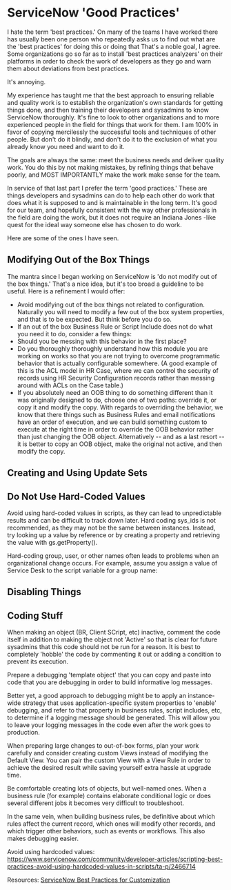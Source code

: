
# ServiceNow 'Good Practices'

I hate the term 'best practices.' On many of the teams I have worked there has usually been one person who repeatedly asks us to find out what are the 'best practices' for doing this or doing that  That's a noble goal, I agree. Some organizations go so far as to install 'best practices analyzers' on their platforms in order to check the work of developers as they go and warn them about deviations from best practices.

It's annoying.

My experience has taught me that the best approach to ensuring reliable and quality work is to establish the organization's own standards for getting things done, and then training their developers and sysadmins to know ServiceNow thoroughly. It's fine to look to other organizations and to more experienced people in the field for things that work for them. I am 100% in favor of copying mercilessly the successful tools and techniques of other people. But don't do it blindly, and don't do it to the exclusion of what you already know you need and want to do it.

The goals are always the same: meet the business needs and deliver quality work. You do this by not making mistakes, by refining things that behave poorly, and MOST IMPORTANTLY make the work make sense for the team. 

In service of that last part I prefer the term 'good practices.' These are things developers and sysadmins can do to help each other do work that does what it is supposed to and is maintainable in the long term. It's good for our team, and hopefully consistent with the way other professionals in the field are doing the work, but it does not require an Indiana Jones -like quest for the ideal way someone else has chosen to do work.

Here are some of the ones I have seen.

## Modifying Out of the Box Things

The mantra since I began working on ServiceNow is 'do not modify out of the box things.' That's a nice idea, but it's too broad a guideline to be useful. Here is a refinement I would offer:

* Avoid modifying out of the box things not related to configuration. Naturally you will need to modify a few out of the box system properties, and that is to be expected. But think before you do so.
* If an out of the box Business Rule or Script Include does not do what you need it to do, consider a few things:
* Should you be messing with this behavior in the first place?
* Do you thoroughly thoroughly understand how this module you are working on works so that you are not trying to overcome programmatic behavior that is actually configurable somewhere. (A good example of this is the ACL model in HR Case, where we can control the security of records using HR Security Configuration records rather than messing around with ACLs on the Case table.)
* If you absolutely need an OOB thing to do something different than it was originally designed to do, choose one of two paths: override it, or copy it and modify the copy. With regards to overriding the behavior, we know that there things such as Business Rules and email notifications have an order of execution, and we can build something custom to execute at the right time in order to override the OOB behavior rather than just changing the OOB object. Alternatively -- and as a last resort -- it is better to copy an OOB object, make the original not active, and then modify the copy.

## Creating and Using Update Sets

## Do Not Use Hard-Coded Values
Avoid using hard-coded values in scripts, as they can lead to unpredictable results and can be difficult to track down later. Hard coding sys_ids is not recommended, as they may not be the same between instances. Instead, try looking up a value by reference or by creating a property and retrieving the value with gs.getProperty().

Hard-coding group, user, or other names often leads to problems when an organizational change occurs. For example, assume you assign a value of Service Desk to the script variable for a group name:


## Disabling Things

## Coding Stuff


When making an object (BR, Client SCript, etc) inactive, comment the code itself in addition to making the object not 'Active' so that is clear for future sysadmins that this code should not be run for a reason. It is best to completely 'hobble' the code by commenting it out or adding a condition to prevent its execution.

Prepare a debugging 'template object' that you can copy and paste into code that you are debugging in order to build informative log messages.

Better yet, a good approach to debugging might be to apply an instance-wide strategy that uses application-specific system properties to 'enable' debugging, and refer to that property in business rules, script includes, etc, to determine if a logging message should be generated. This will allow you to leave your logging messages in the code even after the work goes to production.

When preparing large changes to out-of-box forms, plan your work carefully and consider creating custom Views instead of modifying the Default View. You can pair the custom View with a View Rule in order to achieve the desired result while saving yourself extra hassle at upgrade time.

Be comfortable creating lots of objects, but well-named ones. When a business rule (for example) contains elaborate conditional logic or does several different jobs it becomes very difficult to troubleshoot. 

In the same vein, when building business rules, be definitive about which rules affect the current record, which ones will modify other records, and which trigger other behaviors, such as events or workflows. This also makes debugging easier.

Avoid using hardcoded values: https://www.servicenow.com/community/developer-articles/scripting-best-practices-avoid-using-hardcoded-values-in-scripts/ta-p/2466714




Resources:
[ServiceNow Best Practices for Customization](https://www.servicenow.com/content/dam/servicenow-assets/public/en-us/doc-type/success/quick-answer/customization-best-practices.pdf)
